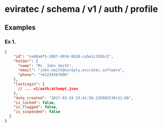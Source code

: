 # eviratec / schema / v1 / auth / profile

## Examples

### Ex 1.

```json
{
    "id": "ce08a4f5-2087-4934-8628-ca5e1c3265c2",
    "holder": {
      "name": "Mr. John Smith",
      "email": "john.smith@noreply.eviratec.software",
      "phone": "+61234567890"
    },
    "lastLogin": {
      // ... v1/auth/attempt.json
    },
    "date_created": "2017-03-24 23:41:56.235902530+11:00",
    "is_locked": false,
    "is_flagged": false,
    "is_suspended": false
  }
}
```
